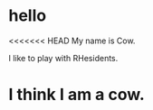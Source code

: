 # hello
<<<<<<< HEAD
My name is Cow.

I like to play with RHesidents.

I think I am a cow.
=======

